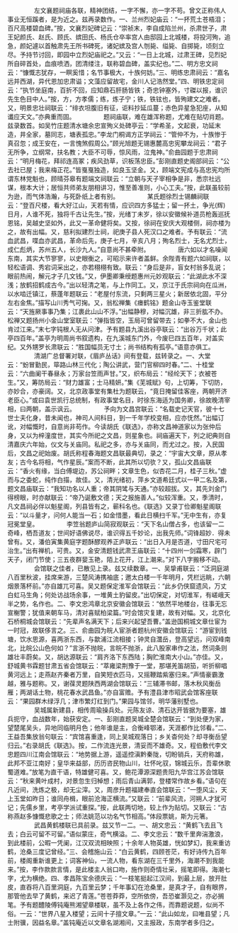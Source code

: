 <!-- { "loadSidebar": true } -->
　　
　　左文襄题祠庙各联，精神团结，一字不懈，亦一字不苟。曾文正称伟人事业无恒蹊者，是为近之。兹再录数作。一、兰州烈妃庙云：“一抔荒土苍梧泪；百尺高楼碧血碑。”按，文襄烈妃碑记云：“崇祯末，李自成陷兰州，杀肃世子，肃王妃颜氏、赵氏、顾氏、嫔田氏、杨氏仓卒率宫人由邸园上北城楼，将投河殉，追急，颜妃遽以首触肃先王所书碑死，诸妃嫔及宫人刎毙、缢毙、自掷毙，顷刻立尽。予持节讨回，即园中立烈妃庙祀之。”又云：“一日上北城，过肃王碑，见烈妃所自碎首处，血痕喷洒，团清缕注，联称碧血碑，盖实纪也。”二、明方忠文祠云：“慷慨志犹存，一瞑奚惜；名节事极大，十族何妨。”三、明练忠肃祠云：“嘉名远并西湖，异代恩加忠肃谥；文藻应留故宅，金川人记浩然堂。”四、明铁忠定祠云：“执节坐庭南，百折不回，应知鼎石肝肠皆铁；奇忠钟塞外，寸磔以报，谁识先生色目中人。”按，方，方孝儒；练，炼子宁；铁，铁铉也，皆殉建文之难者。又，明景忠壮祠联云：“绯衣坦腹旧有征，讵料抄延瓜蔓；赤色异星急犯座，从知谶应天文。”亦典重而固。
　　
　　题祠庙联，难在雄浑称题，尤难在贴切肖题。兹录数首。如吴竹庄题清水塘余忠宣殉义处碑亭云：“学希圣，文起衰，功延末造，井全家，墓同志，塘表孤忠。”李龙门桐谒方正学祠云：“管仲不为，十族惨于真召忽；成王安在，一言愧煞假周公。”顾光旭题无锡惠麓高忠宪攀龙祠云：“君子无所争，立纲常，扶名教；大臣不可辱，惊风雨，泣鬼神。”俞曲园题于忠肃祠云：“明月梅花，拜祁连高冢；疾风劲草，识板荡忠臣。”彭刚直题史阁部祠云：“公去社已屋；我来梅正花。”皆戛戛独造，如良玉坚金。又，顾端文宪成与高忠宪均所谓东林党魁也，顾晴芬皋有题端文祠联云：“立朝与天子宰相争是非，悉宗社远谋，根本大计；居恒共师弟友朋相讲习，惟至善准则，小心工夫。”按，此联虽较前为逊，而气体浩瀚，与死卧纸上者有别。
　　
　　某氏题徐烈士锡麟祠联云：“登百尺楼，看大好江山，天若有情，应识四方多猛士；留一抔土，争光(辉)日月，人谁不死，独将千古让先生。”按，光绪丁未岁，徐以安徽候补道员枪轰巡抚恩铭，吴越史坚如外，此又一革命健将矣。又按，徐祠在安庆大观楼侧，祠亦楼为之，故有出幅。又，慈利拟建烈士祠，祀庚子县人死汉口之难者。予有联云：“流血武昌，喋血亦武昌，革命后先，庚子七月，辛亥八月；殉名烈士，无名尤烈士，成仁彪炳，苏州五人，长沙九人。”自意尚不甚牵附。
　　
　　唐六如以才名噪闻东南，其实大节寥寥，以史眼衡之，可昭示来许者盖鲜。余陛青有题六如祠联，以轻松语调、秀宕词采出之，亦若栩栩有致。联云：“身后是非，盲女村翁多乱说；眼前热闹，解元才子几文钱。”又，伊墨卿秉绶题惠州元妙观联云：“此湖此水不深浅；放鹤招鹤成古今。”出以轻清之笔，与上作同工。又，京江于氏宗祠向在瓜洲，以水啮迁镇江，蔡蓬年题联云：“老屋付东流，只剩两三星火；新居依北固，平分左右金焦。”描写山川秀气可掬。又，翁松禅集《瘗鹤铭》题金山寺玉鉴堂联云：“天旌厥事事乃集；江裹此山山不浮。”出幅静穆，对幅沉雄，非三折肱不办。松禅又题扬州小金山堂室联云：“弹指皆空，玉局可曾留带去；如拳不大，金山也肯过江来。”末七字钝根人无从问津。予有题县九溪出谷亭联云：“出谷万千状；此亭四百年。”盖亭为明周尚书叙遗构，在九溪城东门外，今废巳四五百年，对盖实纪。又外甥罗长肃联云：“胜国幅员无寸土；尚书结构有孤亭。”语意亦俱工。
　　
　　清湖广总督署对联，《眉庐丛话》间有登载，兹转录之。一、大堂云：“蚡冒勤民，筚路山林三代化；陶公讲武，营门官柳四时春。”二、十桂堂云：“六曲阑干春昼永；万家台笠雨声甘。”又，织布局云：“经纶天下；衣被苍生。”又，筹防局云：“财力雄富；士马精妍。”集《芜城赋》句，上切筹，下切防，亦妙合，亦豪阔。又，北京政事堂有集杜为题联云，“竟日掩留佳客座，两朝开济老臣心。”或曰袁世凯行总统制，有政事堂名目，时徐东海适为国务卿，徐故晚清宰相，曰两朝，盖示讽云。
　　
　　予向为文昌宫联云：“名载史记天官，彼十七世士夫化身，昔未闻也，神司人间科目，到一千年学校变相，应亦怃然。”出幅订讹，对幅慨时，自意尚非苟作。今读胡氏《联选》，亦称文昌神道家以为张仲后身，又以为梓潼度世，其实今所祀之文昌，则星象也。祠庙遍天下，列之祀典则自清嘉庆六年始，仪文与关庙同。私祀之多，亦与关庙同，而尤过之。按，入民国后，文昌之祀始废。胡氏称程春海题文昌联最典切，录之：“宇宙大文章，原从孝友；古今名将相，气作星辰。”案而不断，此其所以切欤？又，孤山文昌庙联云：“香火有缘，当白傅堤边，苏公祠畔；文章生色，似杏花二月，桂子三秋。”虚而与之委蛇，纯作白描，故佳。又，清光绪初，萍乡文道希廷式以一甲二名及第，题文昌庙联云：“我知功名以人重；帝其阴骘与天通。”亦较超拔。又，其先刘金门得榜眼，时亦献联云：“帝乃诞敷文德；天之报施善人。”似较浑重。又，季清时，凡文昌祠必伴以魁星阁，列县皆有之，蕲科名也。《联选》又录丁俭卿魁星阁联云：“以斗量才，问何人能当一石；如金惜墨，看此日横扫千军。”无中生有，亦复冠冕堂皇。
　　
　　李笠翁题庐山简寂观联云：“天下名山僧占多，也该留一二奇峰，栖吾道友；世间好语佛说尽，谁识得五千妙论，出我先师。”词锋超妙．得未曾有。又，潘伯寅集黄庭字题酥醪观养正庐联云：“出日入月是否道，寸田尺宅可治生。”出有禅机，可贵。又，金安清题钱武肃王庙联云：“十四州一剑霜寒，辟门天子，闭门节使；三五夜群婓玉艳，陌上花开，江上潮来。”对下八字搬移不动。
　　
　　会馆联之佳者，已散见上录。兹又续数章。一、吴挚甫联云：“泛洞庭湖八百里秋波，挂席来游，三楚风涛携袖底；邀太白楼一千年明月，凭栏远眺，六朝烟景落杯前。”亦自雄兀可喜。吴又题保定淮军会馆联云：“此乡仍侠窟遗风，万丈白虹马生角；何处访战场余事，一堆黄土豹留皮。”出切保定，对切淮军，有嵯峨天半之势，名作也。二、李文忠鸿章北京安徽会馆联云：“依然平地楼台，往事无忘宣榭警；犹值来朝车马，清对喜赋柏梁篇。”时会馆灾复建，故有对幅。又，北京化石桥桐城会馆联云：“先辈声名满天下；后来兴起望吾曹。”盖逊国桐城文章仕宦为一时冠，故联侈言之。三、俞曲园为皖人宦浙者题杭州安徽会馆联云：“游宦到钱塘，饮水思源，喜两浙东西，与歙浦江流相接；钟灵自灊岳，登高望远，问双峰南北，比皖公山色何如？”言浙不抛皖，言皖不抛浙，此八股家串作之法，然词条则雄壮丰蔚矣。又，胡达源联云：“肩齐洛下东西陆；胸贮淮南大小山。”亦佳。又，舒城黄书霖题甘肃五省会馆联云：“萃雍梁荆豫于一堂，那堪羌笛胡笳，听折柳唱黄河远上；走燕赵齐秦者万里，自笑短衣匹马，又摇鞭踏紫塞归来。”声情豪霸激越，雅与题称。又，谢葆灵题陕西两湖会馆联云：“三辅滞书邮，落木秋风衡岳雁；两湖话土物，桃花春水武昌鱼。”亦自富赡。予有澧县津市昭武会馆客座联云：“果园群木绿浮几；津市繁灯红到门。”果园与馆邻，明华藩别墅也。
　　
　　吴城属新建县，相传周瑜操兵处。元陈友谅、清石达开皆据为要塞，雄兵扼守，血战数年，始获安定。一、彭刚直题吴城全楚会馆联云：“到处便为家，望楚尾吴头，异地同临明月色；他年谁是主，合衡峰鄂渚，天涯都作比邻看。”二、王益吾集放翁句联云：“宾馆喜重逢，同上吴城观落日；乡关杳何处？却寻衡岳望归云。”右录胡氏《联选》。按，二作流连光景，清妥而不雄奇。又，程伯敷代李文忠题四川江南会馆联云：“地势据上游，遥遥控滇黔秦陇，切盼销兵，天府称雄，此邦不亚江南好；皇华来益部，历历咨民物山川，壮怀叱驭，锦城云乐，吾辈休歌蜀道难。”放笔为直干语，特雄健可喜。又，鲍花潭源深题贵阳九华宫江苏会馆联云：“秋来黄叶成村，对景忽生归棹想；雨后青山满郭，登楼常作故乡看。”语句在凡近间，洗炼之极，却无尘滓。又，周彦升题福建奉直会馆联云：“一堕风尘，天上玉堂如昨日；谁同舟楫，眼前沧海正横流。”又联云：“前辈风流，河朔人才犹可记；先儒乡里，考亭学派试重探。”按，此联两切地，较上作为贴切。又联云：“古称燕赵多慷慨悲歌之士；师法姚范以功名气节相高。”体段票姚，斯为元箸。
　　
　　武昌黄鹤楼联已具前录。兹又节一二。一、胡文忠云：“黄鹤飞去且飞去；白云可留不可留。”语似蒙庄，奇气横溢。二、李文忠云：“数千里奔湍激浪，到此楼前，公暇一凭阑，江汉双流相映照；十余年人物英雄，恍如梦幻，我来重访鹤，沧桑三度记曾经。”三、会稽施山云：“白云黄鹤，四顾苍茫，有好诗传九百年前，楼阁重新谁更上；词客神仙，一流人物，看东湖在三千里外，海潮不到我能来。”按，李作款款言情，是此楼主人翁口吻，施作则奇情壮采，摇笔即得。海潮七字，尤为横绝。四、孝昌陈宝余德庆云：“一枝笔挺起江汉间，到最上层，放开肚皮，直吞将八百里洞庭，九百里云梦；千年事幻在沧桑里，是真才子，自有眼界，那管他去早了黄鹤，来迟了青莲。”苍苍莽莽，空所依傍，吾恐崔灏见之，亦必搁笔。予有题醴陵傅钝庵熊湘望章楼联，虽不及上各作之伟，而靠题说题，似尚不俗。一云：“世界八星入楼望；云间十子擅文章。”一云：“此山如龙，曰唯县望；凡士附骥，因益名章。”盖钝庵近以文章名湖湘间，又主报政，东南学者多归之。
　　
